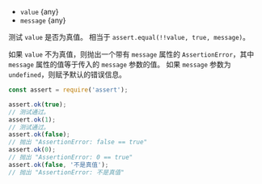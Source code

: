 <!-- YAML
added: v0.1.21
-->
* `value` {any}
* `message` {any}

测试 `value` 是否为真值。
相当于 `assert.equal(!!value, true, message)`。

如果 `value` 不为真值，则抛出一个带有 `message` 属性的 `AssertionError`，其中 `message` 属性的值等于传入的 `message` 参数的值。
如果 `message` 参数为 `undefined`，则赋予默认的错误信息。

```js
const assert = require('assert');

assert.ok(true);
// 测试通过。
assert.ok(1);
// 测试通过。
assert.ok(false);
// 抛出 "AssertionError: false == true"
assert.ok(0);
// 抛出 "AssertionError: 0 == true"
assert.ok(false, '不是真值');
// 抛出 "AssertionError: 不是真值"
```

